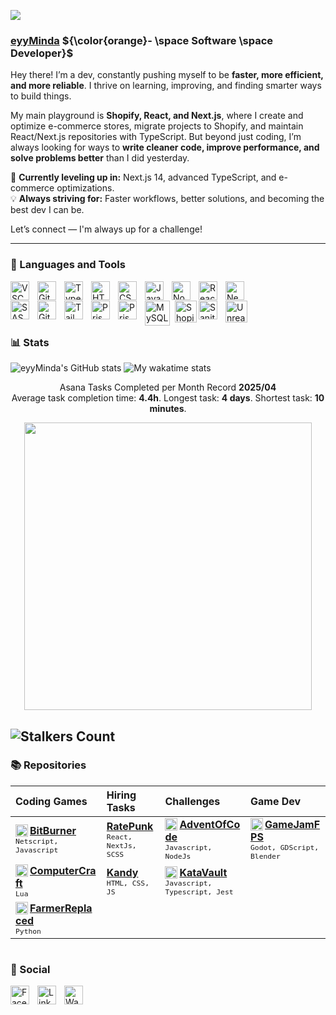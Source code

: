 ![](https://i.giphy.com/media/26tnahvHbOf16adJS/giphy.webp)


### [eyyMinda](https://eyyminda.vercel.app/) ${\color{orange}- \space Software \space Developer}$  

Hey there! I’m a dev, constantly pushing myself to be **faster, more efficient, and more reliable**. I thrive on learning, improving, and finding smarter ways to build things.  

My main playground is **Shopify, React, and Next.js**, where I create and optimize e-commerce stores, migrate projects to Shopify, and maintain React/Next.js repositories with TypeScript. But beyond just coding, I’m always looking for ways to **write cleaner code, improve performance, and solve problems better** than I did yesterday.  

🚀 **Currently leveling up in:** Next.js 14, advanced TypeScript, and e-commerce optimizations.  
💡 **Always striving for:** Faster workflows, better solutions, and becoming the best dev I can be.  

Let’s connect — I'm always up for a challenge!  

 
---

### 🧰 Languages and Tools

<a href="https://code.visualstudio.com/" target="_blank" title="Visual Studio Code" rel="noreferrer"><img align="left" alt="VSCode" width="30px" style="padding-right:10px;" src="https://cdn.jsdelivr.net/gh/devicons/devicon/icons/vscode/vscode-original.svg" /></a>

<a href="https://git-scm.com/" target="_blank" title="Sanity" rel="Git"><img align="left" alt="Git" width="30px" style="padding-right:10px;" src="https://cdn.jsdelivr.net/gh/devicons/devicon/icons/git/git-original.svg" /></a>

<a href="https://www.typescriptlang.org/" target="_blank" title="Typescript" rel="noreferrer"><img align="left" alt="TypeScript" width="30px" style="padding-right:10px;" src="https://cdn.jsdelivr.net/gh/devicons/devicon/icons/typescript/typescript-plain.svg" /></a>

<a href="https://www.w3.org/html/" target="_blank" title="HTML" rel="noreferrer"><img align="left" alt="HTML" width="30px" style="padding-right:10px;" src="https://cdn.jsdelivr.net/gh/devicons/devicon/icons/html5/html5-plain.svg" /></a>

<a href="https://www.w3.org/css/" target="_blank" title="CSS" rel="noreferrer"><img align="left" alt="CSS" width="30px" style="padding-right:10px;" src="https://cdn.jsdelivr.net/gh/devicons/devicon/icons/css3/css3-plain.svg" /></a>

<a href="https://developer.mozilla.org/en-US/docs/Web/JavaScript" target="_blank" title="Javascript" rel="noreferrer"><img align="left" alt="JavaScript" width="30px" style="padding-right:10px;" src="https://cdn.jsdelivr.net/gh/devicons/devicon/icons/javascript/javascript-plain.svg" /></a>

<a href="https://nodejs.org/en/" target="_blank" title="NodeJS" title="Sanity" rel="noreferrer"><img align="left" alt="NodeJS" width="30px" style="padding-right:10px;" src="https://cdn.jsdelivr.net/gh/devicons/devicon/icons/nodejs/nodejs-original.svg" /></a>

<a href="https://react.dev/" target="_blank" title="React" rel="noreferrer"><img align="left" alt="React" width="30px" style="padding-right:10px;" src="https://cdn.jsdelivr.net/gh/devicons/devicon/icons/react/react-original.svg" /></a>

<a href="https://nextjs.org/" target="_blank" title="NextJS" rel="noreferrer"><img align="left" alt="NextJS" width="30px" style="padding-right:10px;" src="https://cdn.jsdelivr.net/gh/devicons/devicon/icons/nextjs/nextjs-original.svg" /></a>
</br>

<a href="https://sass-lang.com/" target="_blank" title="Sass" rel="noreferrer"><img align="left" alt="SASS" width="30px" style="padding-right:10px;" src="https://cdn.jsdelivr.net/gh/devicons/devicon/icons/sass/sass-original.svg" /></a>

<a href="https://github.com/" target="_blank" title="Github" rel="noreferrer"><img align="left" alt="GitHub" width="30px" style="padding-right:10px;" src="https://cdn.jsdelivr.net/gh/devicons/devicon/icons/github/github-original.svg" /></a>

<a href="https://tailwindcss.com/" target="_blank" title="TailwindCSS" rel="noreferrer"><img align="left" alt="TailWindCSS" width="30px" style="padding-right:10px;" src="https://upload.wikimedia.org/wikipedia/commons/d/d5/Tailwind_CSS_Logo.svg" /></a>

<a href="https://www.prisma.io/" target="_blank" title="Prisma" rel="noreferrer"><img align="left" alt="Prisma" width="30px" style="padding-right:10px;" src="https://cdn.freelogovectors.net/wp-content/uploads/2022/01/prisma_logo-freelogovectors.net_.png" /></a>

<a href="https://prismic.io/" target="_blank" title="Prismic" rel="noreferrer"><img align="left" alt="Prismic" width="30px" style="padding-right:10px;" src="https://www.svgrepo.com/show/354213/prismic-icon.svg" /></a>

<a href="https://www.mysql.com/" target="_blank" title="MySQL" rel="noreferrer"><img align="left" alt="MySQL" width="40px" style="padding-right:5px;" src="https://cdn.jsdelivr.net/gh/devicons/devicon/icons/mysql/mysql-original-wordmark.svg" /></a>

<a href="https://shopify.github.io/liquid/" target="_blank" title="Shopify Liquid" rel="noreferrer"><img align="left" alt="Shopify" width="35px" src="https://img.icons8.com/color/48/null/shopify.png" /></a>

<a href="https://www.sanity.io/" target="_blank" title="Sanity" rel="noreferrer"><img align="left" alt="Sanity" width="30px" style="padding-right:10px;" src="https://icon.icepanel.io/Technology/svg/Sanity.svg" /></a>

<a href="https://www.unrealengine.com/en-US/unreal-engine-5" target="_blank" title="UnrealEngine" rel="noreferrer"><img align="left" alt="UnrealEngine" width="35px" style="padding-right:10px;" src="https://cdn.iconscout.com/icon/free/png-256/free-unreal-engine-2749375-2284765.png?f=webp" /></a>
</br>

#

### 📊 Stats

![eyyMinda's GitHub stats](https://tinyone-readme-stats.vercel.app/api?username=eyyMinda&show_icons=true&hide_title=true&theme=ocean_dark&count_private=true&border_color=b0a0cc)
![My wakatime stats](https://github-readme-stats.vercel.app/api/wakatime?username=eyyminda&range=all_time&hide_title=false&layout=compact&langs_count=20&theme=ocean_dark&border_color=b0a0cc)
<p align="center">Asana Tasks Completed per Month Record <strong>2025/04</strong> <br>Average task completion time: <strong>4.4h</strong>. Longest task: <strong>4 days</strong>. Shortest task: <strong>10 minutes</strong>.</p>
<p align="center">
  <img width="460" height="auto" src="https://i.imgur.com/ESCOsAw.png">
</p>

![Stalkers Count](https://komarev.com/ghpvc/?username=eyyMinda&color=blueviolet&style=for-the-badge&label=Stalkers+Count)
---

### 📚 Repositories



| Coding Games | Hiring Tasks | Challenges | Game Dev |
| :--- | :--- | :--- | :--- |
| <a href="https://github.com/eyyMinda/BitBurner"><img align="left" alt="BitBurner" width="20px" src="https://imgur.com/NQ4rFoa.png" />**BitBurner**</a><br/><sub>`Netscript, Javascript`</sub> | <a href="https://github.com/eyyMinda/ratepunk-task-fe">**RatePunk**</a><br/><sub>`React, NextJs, SCSS`</sub> | <a href="https://github.com/eyyMinda/AdventOfCode"><img align="left" alt="AdventOfCode" width="20px" src="https://imgur.com/ngYjHxt.png" />**AdventOfCode**</a><br/><sub>`Javascript, NodeJs`</sub>  | <a href="https://github.com/eyyMinda/GameJamFPS"><img align="left" alt="GameJamFPS" width="20px" src="https://i.imgur.com/Uv7guJA.png" />**GameJamFPS**</a><br/><sub>`Godot, GDScript, Blender`</sub> |
| <a href="https://github.com/eyyMinda/ComputerCraftSolo"><img align="left" alt="ComputerCraft" width="20px" src="https://imgur.com/vV8aNRx.png" />**ComputerCraft**</a><br/><sub>`Lua`</sub> | <a href="https://github.com/eyyMinda/kandy-task-fe">**Kandy**</a><br/><sub>`HTML, CSS, JS`</sub> | <a href="https://github.com/eyyMinda/KataVault"><img align="left" alt="KataVault" width="20px" src="https://docs.codewars.com/logo.svg" />**KataVault**</a><br/><sub>`Javascript, Typescript, Jest`</sub> | |
| <a href="https://github.com/eyyMinda/FarmerReplaced"><img align="left" alt="FarmerReplaced" width="20px" src="https://imgur.com/41up72N.png" />**FarmerReplaced**</a><br/><sub>`Python`</sub> |  |  | |

#

### 🤙 Social

[<a href="https://www.facebook.com/RE.Mindau"><img align="left" alt="Facebook" width="30px" style="padding-right:10px;" src="https://cdn.jsdelivr.net/gh/devicons/devicon/icons/facebook/facebook-original.svg" /></a>](a 'FaceBook')
[<a href="https://www.linkedin.com/in/eyyminda/"><img align="left" alt="LinkedIn" width="30px" style="padding-right:10px;" src="https://cdn.jsdelivr.net/gh/devicons/devicon/icons/linkedin/linkedin-original.svg" /></a>](a 'LinkedIn')
[<a href="https://wakatime.com/@eyyminda"><img align="left" alt="Wakatime" width="30px" style="padding-right:10px;" src="https://i.imgur.com/IrC4Ygh.png" /></a>](a 'Wakatime')

